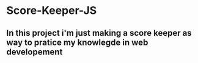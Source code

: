 # Score-Keeper-JS
## In this project i'm just making a score keeper as way to pratice my knowlegde in web developement
